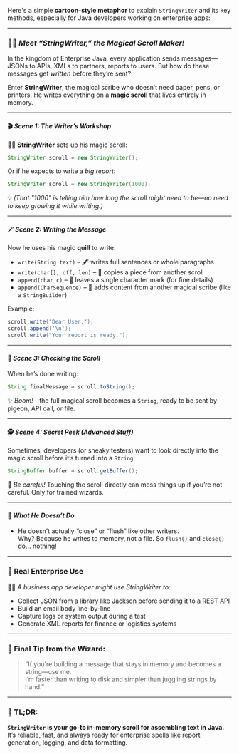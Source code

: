 Here's a simple **cartoon-style metaphor** to explain `StringWriter` and its key methods, especially for Java developers working on enterprise apps:

---

### 🧙‍♂️ *Meet “StringWriter,” the Magical Scroll Maker!*

In the kingdom of Enterprise Java, every application sends messages—JSONs to APIs, XMLs to partners, reports to users. But how do these messages get *written* before they’re sent?

Enter **StringWriter**, the magical scribe who doesn’t need paper, pens, or printers. He writes everything on a **magic scroll** that lives entirely in memory.

---

#### 🎬 *Scene 1: The Writer’s Workshop*

🧙‍♂️ **StringWriter** sets up his magic scroll:

```java
StringWriter scroll = new StringWriter();
```

Or if he expects to write a *big report*:

```java
StringWriter scroll = new StringWriter(1000);
```

💡 *(That "1000" is telling him how long the scroll might need to be—no need to keep growing it while writing.)*

---

#### 🪄 *Scene 2: Writing the Message*

Now he uses his magic **quill** to write:

- `write(String text)` – 🖋️ writes full sentences or whole paragraphs
- `write(char[], off, len)` – 📜 copies a piece from another scroll
- `append(char c)` – 🐾 leaves a single character mark (for fine details)
- `append(CharSequence)` – 🔁 adds content from another magical scribe (like a `StringBuilder`)

Example:

```java
scroll.write("Dear User,");
scroll.append('\n');
scroll.write("Your report is ready.");
```

---

#### 🧹 *Scene 3: Checking the Scroll*

When he’s done writing:

```java
String finalMessage = scroll.toString();
```

✨ *Boom!*—the full magical scroll becomes a `String`, ready to be sent by pigeon, API call, or file.

---

#### 🕵️ *Scene 4: Secret Peek (Advanced Stuff)*

Sometimes, developers (or sneaky testers) want to look directly into the magic scroll before it’s turned into a `String`:

```java
StringBuffer buffer = scroll.getBuffer();
```

🤫 *Be careful!* Touching the scroll directly can mess things up if you’re not careful. Only for trained wizards.

---

#### 🚫 *What He Doesn’t Do*

- He doesn’t actually “close” or “flush” like other writers.  
  Why? Because he writes to memory, not a file. So `flush()` and `close()` do... nothing!

---

### 🧩 Real Enterprise Use

🧑‍💼 *A business app developer might use StringWriter to:*

- Collect JSON from a library like Jackson before sending it to a REST API
- Build an email body line-by-line
- Capture logs or system output during a test
- Generate XML reports for finance or logistics systems

---

### 🧠 Final Tip from the Wizard:

> “If you're building a message that stays in memory and becomes a string—use me.  
> I’m faster than writing to disk and simpler than juggling strings by hand.”

---

### 🎯 TL;DR:
**`StringWriter` is your go-to in-memory scroll for assembling text in Java.**  
It’s reliable, fast, and always ready for enterprise spells like report generation, logging, and data formatting.

